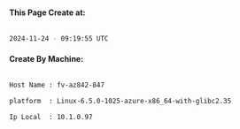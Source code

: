 
   
#### This Page Create at:

```bash

2024-11-24 - 09:19:55 UTC

```

#### Create By Machine:

```bash

Host Name : fv-az842-847

platform  : Linux-6.5.0-1025-azure-x86_64-with-glibc2.35

Ip Local  : 10.1.0.97

```

